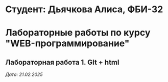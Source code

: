 # Студент: Дьячкова Алиса, ФБИ-32

# Лабораторные работы по курсу "WEB-программирование"

## Лабораторная работа 1. GIt + html

*Дата: 21.02.2025*

